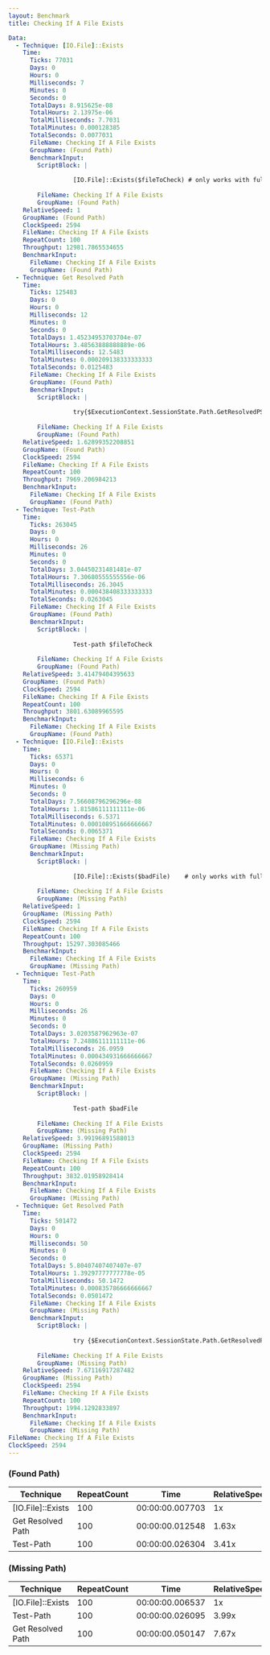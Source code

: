```yaml
---
layout: Benchmark
title: Checking If A File Exists

Data: 
  - Technique: [IO.File]::Exists
    Time: 
      Ticks: 77031
      Days: 0
      Hours: 0
      Milliseconds: 7
      Minutes: 0
      Seconds: 0
      TotalDays: 8.915625e-08
      TotalHours: 2.13975e-06
      TotalMilliseconds: 7.7031
      TotalMinutes: 0.000128385
      TotalSeconds: 0.0077031
      FileName: Checking If A File Exists
      GroupName: (Found Path)
      BenchmarkInput: 
        ScriptBlock: |
          
                  [IO.File]::Exists($fileToCheck) # only works with full paths
              
        FileName: Checking If A File Exists
        GroupName: (Found Path)
    RelativeSpeed: 1
    GroupName: (Found Path)
    ClockSpeed: 2594
    FileName: Checking If A File Exists
    RepeatCount: 100
    Throughput: 12981.7865534655
    BenchmarkInput: 
      FileName: Checking If A File Exists
      GroupName: (Found Path)
  - Technique: Get Resolved Path
    Time: 
      Ticks: 125483
      Days: 0
      Hours: 0
      Milliseconds: 12
      Minutes: 0
      Seconds: 0
      TotalDays: 1.45234953703704e-07
      TotalHours: 3.48563888888889e-06
      TotalMilliseconds: 12.5483
      TotalMinutes: 0.000209138333333333
      TotalSeconds: 0.0125483
      FileName: Checking If A File Exists
      GroupName: (Found Path)
      BenchmarkInput: 
        ScriptBlock: |
          
                  try{$ExecutionContext.SessionState.Path.GetResolvedPSPathFromPSPath($fileToCheck)} catch {}
              
        FileName: Checking If A File Exists
        GroupName: (Found Path)
    RelativeSpeed: 1.62899352208851
    GroupName: (Found Path)
    ClockSpeed: 2594
    FileName: Checking If A File Exists
    RepeatCount: 100
    Throughput: 7969.206984213
    BenchmarkInput: 
      FileName: Checking If A File Exists
      GroupName: (Found Path)
  - Technique: Test-Path
    Time: 
      Ticks: 263045
      Days: 0
      Hours: 0
      Milliseconds: 26
      Minutes: 0
      Seconds: 0
      TotalDays: 3.04450231481481e-07
      TotalHours: 7.30680555555556e-06
      TotalMilliseconds: 26.3045
      TotalMinutes: 0.000438408333333333
      TotalSeconds: 0.0263045
      FileName: Checking If A File Exists
      GroupName: (Found Path)
      BenchmarkInput: 
        ScriptBlock: |
          
                  Test-path $fileToCheck
              
        FileName: Checking If A File Exists
        GroupName: (Found Path)
    RelativeSpeed: 3.41479404395633
    GroupName: (Found Path)
    ClockSpeed: 2594
    FileName: Checking If A File Exists
    RepeatCount: 100
    Throughput: 3801.63089965595
    BenchmarkInput: 
      FileName: Checking If A File Exists
      GroupName: (Found Path)
  - Technique: [IO.File]::Exists
    Time: 
      Ticks: 65371
      Days: 0
      Hours: 0
      Milliseconds: 6
      Minutes: 0
      Seconds: 0
      TotalDays: 7.56608796296296e-08
      TotalHours: 1.81586111111111e-06
      TotalMilliseconds: 6.5371
      TotalMinutes: 0.000108951666666667
      TotalSeconds: 0.0065371
      FileName: Checking If A File Exists
      GroupName: (Missing Path)
      BenchmarkInput: 
        ScriptBlock: |
          
                  [IO.File]::Exists($badFile)    # only works with full paths
              
        FileName: Checking If A File Exists
        GroupName: (Missing Path)
    RelativeSpeed: 1
    GroupName: (Missing Path)
    ClockSpeed: 2594
    FileName: Checking If A File Exists
    RepeatCount: 100
    Throughput: 15297.303085466
    BenchmarkInput: 
      FileName: Checking If A File Exists
      GroupName: (Missing Path)
  - Technique: Test-Path
    Time: 
      Ticks: 260959
      Days: 0
      Hours: 0
      Milliseconds: 26
      Minutes: 0
      Seconds: 0
      TotalDays: 3.0203587962963e-07
      TotalHours: 7.24886111111111e-06
      TotalMilliseconds: 26.0959
      TotalMinutes: 0.000434931666666667
      TotalSeconds: 0.0260959
      FileName: Checking If A File Exists
      GroupName: (Missing Path)
      BenchmarkInput: 
        ScriptBlock: |
          
                  Test-path $badFile
              
        FileName: Checking If A File Exists
        GroupName: (Missing Path)
    RelativeSpeed: 3.99196891588013
    GroupName: (Missing Path)
    ClockSpeed: 2594
    FileName: Checking If A File Exists
    RepeatCount: 100
    Throughput: 3832.01958928414
    BenchmarkInput: 
      FileName: Checking If A File Exists
      GroupName: (Missing Path)
  - Technique: Get Resolved Path
    Time: 
      Ticks: 501472
      Days: 0
      Hours: 0
      Milliseconds: 50
      Minutes: 0
      Seconds: 0
      TotalDays: 5.80407407407407e-07
      TotalHours: 1.39297777777778e-05
      TotalMilliseconds: 50.1472
      TotalMinutes: 0.000835786666666667
      TotalSeconds: 0.0501472
      FileName: Checking If A File Exists
      GroupName: (Missing Path)
      BenchmarkInput: 
        ScriptBlock: |
          
                  try {$ExecutionContext.SessionState.Path.GetResolvedPSPathFromPSPath($badFile)} catch {}
              
        FileName: Checking If A File Exists
        GroupName: (Missing Path)
    RelativeSpeed: 7.67116917287482
    GroupName: (Missing Path)
    ClockSpeed: 2594
    FileName: Checking If A File Exists
    RepeatCount: 100
    Throughput: 1994.1292833897
    BenchmarkInput: 
      FileName: Checking If A File Exists
      GroupName: (Missing Path)
FileName: Checking If A File Exists
ClockSpeed: 2594
---
```



### (Found Path)


|Technique        |RepeatCount|Time           |RelativeSpeed|Throughput|
|-----------------|-----------|---------------|-------------|----------|
|[IO.File]::Exists|100        |00:00:00.007703|1x           |12981.79/s|
|Get Resolved Path|100        |00:00:00.012548|1.63x        |7969.21/s |
|Test-Path        |100        |00:00:00.026304|3.41x        |3801.63/s |


### (Missing Path)


|Technique        |RepeatCount|Time           |RelativeSpeed|Throughput|
|-----------------|-----------|---------------|-------------|----------|
|[IO.File]::Exists|100        |00:00:00.006537|1x           |15297.3/s |
|Test-Path        |100        |00:00:00.026095|3.99x        |3832.02/s |
|Get Resolved Path|100        |00:00:00.050147|7.67x        |1994.13/s |
